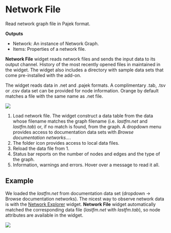 Network File
============

Read network graph file in Pajek format.

**Outputs**

- Network: An instance of Network Graph.
- Items: Properties of a network file.

**Network File** widget reads network files and sends the input data to its output channel. History of the most recently opened files in maintained in the widget. The widget also includes a directory with sample data sets that come pre-installed with the add-on.

The widget reads data in .net and .pajek formats. A complimentary .tab, .tsv or .csv data set can be provided for node information. Orange by default matches a file with the same name as .net file.

![](images/Network-File-stamped.png)

1. Load network file. The widget construct a data table from the data whose filename matches the graph filename (i.e. *lastfm.net* and *lastfm.tab*) or, if no match is found, from the graph. A dropdown menu provides access to documentation data sets with *Browse documentation networks...*.
2. The folder icon provides access to local data files.
3. Reload the data file from 1.
4. Status bar reports on the number of nodes and edges and the type of the graph.
5. Information, warnings and errors. Hover over a message to read it all.

Example
-------

We loaded the *lastfm.net* from documentation data set (dropdown → Browse documentation networks). The nicest way to observe network data is with the [Network Explorer](networkexplorer.md) widget. **Network File** widget automatically matched the corresponding data file (*lastfm.net* with *lastfm.tab*), so node attributes are available in the widget.

![](images/network-file-example.png)

